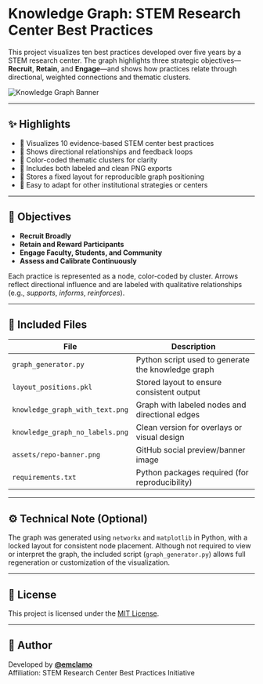 # Knowledge Graph: STEM Research Center Best Practices

This project visualizes ten best practices developed over five years by a STEM research center. The graph highlights three strategic objectives—**Recruit**, **Retain**, and **Engage**—and shows how practices relate through directional, weighted connections and thematic clusters.

![Knowledge Graph Banner](assets/repo-banner.png)

---

## ✨ Highlights

- 🎯 Visualizes 10 evidence-based STEM center best practices  
- 🧭 Shows directional relationships and feedback loops  
- 🎨 Color-coded thematic clusters for clarity  
- 🧩 Includes both labeled and clean PNG exports  
- 💾 Stores a fixed layout for reproducible graph positioning  
- 🔁 Easy to adapt for other institutional strategies or centers  

---

## 🎯 Objectives

- **Recruit Broadly**
- **Retain and Reward Participants**
- **Engage Faculty, Students, and Community**
- **Assess and Calibrate Continuously**

Each practice is represented as a node, color-coded by cluster. Arrows reflect directional influence and are labeled with qualitative relationships (e.g., _supports_, _informs_, _reinforces_).

---

## 📂 Included Files

| File                                | Description                                       |
|-------------------------------------|---------------------------------------------------|
| `graph_generator.py`                | Python script used to generate the knowledge graph |
| `layout_positions.pkl`              | Stored layout to ensure consistent output         |
| `knowledge_graph_with_text.png`     | Graph with labeled nodes and directional edges    |
| `knowledge_graph_no_labels.png`     | Clean version for overlays or visual design       |
| `assets/repo-banner.png`            | GitHub social preview/banner image                |
| `requirements.txt`                  | Python packages required (for reproducibility)    |

---

## ⚙️ Technical Note (Optional)

The graph was generated using `networkx` and `matplotlib` in Python, with a locked layout for consistent node placement. Although not required to view or interpret the graph, the included script (`graph_generator.py`) allows full regeneration or customization of the visualization.

---

## 📜 License

This project is licensed under the [MIT License](LICENSE).

---

## 👤 Author

Developed by **[@emclamo](https://github.com/emclamo)**  
Affiliation: STEM Research Center Best Practices Initiative
